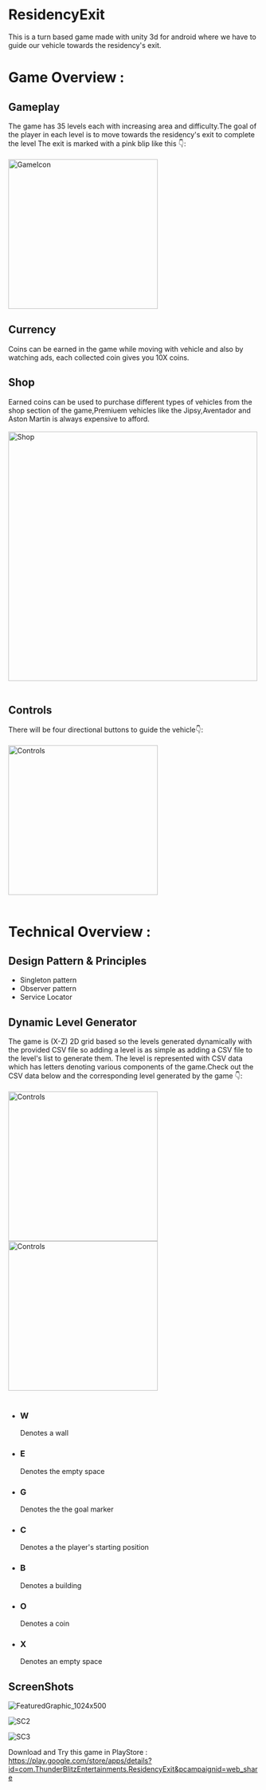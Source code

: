 # ResidencyExit
This is a turn based game made with unity 3d  for android where we have to guide our vehicle towards the residency's exit.

<h1> Game Overview : </h1>

<h2> Gameplay </h2>
The game has 35 levels each with increasing area and difficulty.The goal of the player in each level is to move towards the residency's exit to complete the level
The exit is marked with a pink blip like this 👇: 
<br>
<br>
<img src="https://github.com/RagulPrasadG/ResidencyExit/assets/61055516/b64bf4f5-8707-49bc-9985-4c926e6559b5" alt="GameIcon" width="300">

<h2> Currency </h2>
Coins can be earned in the game while moving with vehicle and also by watching ads, each collected coin gives you 10X coins.

<h2> Shop </h2>
Earned coins can be used to purchase different types of vehicles from the shop section of the game,Premiuem vehicles like the Jipsy,Aventador and Aston Martin is always expensive to afford.
<br>
<br>
<img src="https://github.com/RagulPrasadG/ResidencyExit/assets/61055516/32334e78-144a-4af9-ab50-874bd37e0f9c" alt="Shop" width="500">
<br>
<br>

<h2> Controls </h2>
There will be four directional buttons to guide the vehicle👇: 
<br>
<br>
<img src="https://github.com/RagulPrasadG/ResidencyExit/assets/61055516/a6a613ef-ffd9-496e-87af-d7a17b6f66eb" alt="Controls" width="300">
<br>
<br>

<h1> Technical Overview : </h1>

<h2> Design Pattern & Principles </h2>

* Singleton pattern
* Observer pattern
* Service Locator

<h2> Dynamic Level Generator </h2>
The game is (X-Z) 2D grid based so the levels generated dynamically with the provided CSV file so adding a level is as simple as adding a CSV file to the level's list to generate them.
The level is represented with CSV data which has letters denoting various components of the game.Check out the CSV data below and the corresponding level generated by the game 👇: 
<br>
<br>
<img src="https://github.com/RagulPrasadG/ResidencyExit/assets/61055516/01ec8cd9-a106-47bd-8362-05698d6f1db7" alt="Controls" width="300">  <img src="https://github.com/RagulPrasadG/ResidencyExit/assets/61055516/bf6073b5-b57c-42ae-87d9-2d25683925e6" alt="Controls" width="300">
<br>
<br>

* <h3> W </h3> Denotes a wall
* <h3> E </h3> Denotes the empty space
* <h3> G </h3> Denotes the the goal marker
* <h3> C </h3> Denotes a the player's starting position
* <h3> B </h3> Denotes a building
* <h3> O </h3> Denotes a coin
* <h3> X </h3> Denotes an empty space

<h2> ScreenShots </h2>

![FeaturedGraphic_1024x500](https://github.com/RagulPrasadG/ResidencyExit/assets/61055516/d914034b-0b0b-45f9-b83b-3754761f297f)


![SC2](https://github.com/RagulPrasadG/ResidencyExit/assets/61055516/c6703a5a-6f4a-401d-92fd-3d2bb413bd35)


![SC3](https://github.com/RagulPrasadG/ResidencyExit/assets/61055516/47fe48fd-fd27-4be1-a605-95a748482fcd)


Download and Try this game in PlayStore : https://play.google.com/store/apps/details?id=com.ThunderBlitzEntertainments.ResidencyExit&pcampaignid=web_share
